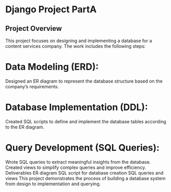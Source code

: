 # Django Project PartA

## Project Overview

This project focuses on designing and implementing a database for a content services company. The work includes the following steps:

# Data Modeling (ERD):

Designed an ER diagram to represent the database structure based on the company’s requirements.
# Database Implementation (DDL):

Created SQL scripts to define and implement the database tables according to the ER diagram.

# Query Development (SQL Queries):

Wrote SQL queries to extract meaningful insights from the database.
Created views to simplify complex queries and improve efficiency.
Deliverables
ER diagram
SQL script for database creation
SQL queries and views
This project demonstrates the process of building a database system from design to implementation and querying.
